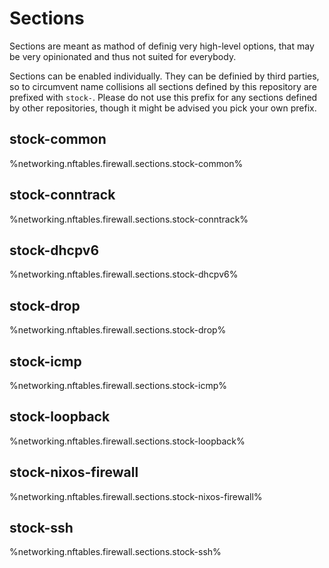 # Sections

Sections are meant as mathod of definig very high-level options, that may be very opinionated and thus not suited for everybody.

Sections can be enabled individually. They can be definied by third parties, so to circumvent name collisions all sections defined by this repository are prefixed with `stock-`. Please do not use this prefix for any sections defined by other repositories, though it might be advised you pick your own prefix.

## stock-common
%networking.nftables.firewall.sections.stock-common%

## stock-conntrack
%networking.nftables.firewall.sections.stock-conntrack%

## stock-dhcpv6
%networking.nftables.firewall.sections.stock-dhcpv6%

## stock-drop
%networking.nftables.firewall.sections.stock-drop%

## stock-icmp
%networking.nftables.firewall.sections.stock-icmp%

## stock-loopback
%networking.nftables.firewall.sections.stock-loopback%

## stock-nixos-firewall
%networking.nftables.firewall.sections.stock-nixos-firewall%

## stock-ssh
%networking.nftables.firewall.sections.stock-ssh%
